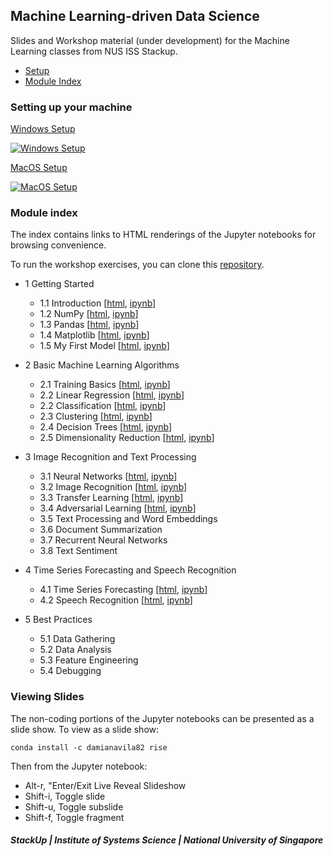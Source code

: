 ## Machine Learning-driven Data Science

Slides and Workshop material (under development) for the Machine Learning classes from NUS ISS Stackup.

- [Setup](#setting-up-your-machine)
- [Module Index](#module-index)

### Setting up your machine

[Windows Setup](https://www.youtube.com/watch?v=DzIIjWz11Fc)

[![Windows Setup](https://img.youtube.com/vi/DzIIjWz11Fc/0.jpg)](https://www.youtube.com/watch?v=DzIIjWz11Fc)

[MacOS Setup](https://www.youtube.com/watch?v=fjzx9HKGEzQ)

[![MacOS Setup](https://img.youtube.com/vi/fjzx9HKGEzQ/0.jpg)](https://www.youtube.com/watch?v=fjzx9HKGEzQ)

### Module index

The index contains links to HTML renderings of the Jupyter notebooks for browsing convenience.

To run the workshop exercises, you can clone this [repository](https://github.com/lisaong/mldds-courseware).

- 1 Getting Started
  - 1.1 Introduction [[html](https://lisaong.github.io/mldds-courseware/01_GettingStarted/intro.slides.html), [ipynb](https://github.com/lisaong/mldds-courseware/blob/master/01_GettingStarted/intro.ipynb)]
  - 1.2 NumPy [[html](https://lisaong.github.io/mldds-courseware/01_GettingStarted/numpy.slides.html), [ipynb](https://github.com/lisaong/mldds-courseware/blob/master/01_GettingStarted/numpy.ipynb)]
  - 1.3 Pandas [[html](https://lisaong.github.io/mldds-courseware/01_GettingStarted/pandas.slides.html), [ipynb](https://github.com/lisaong/mldds-courseware/blob/master/01_GettingStarted/pandas.ipynb)]
  - 1.4 Matplotlib [[html](https://lisaong.github.io/mldds-courseware/01_GettingStarted/matplotlib.slides.html), [ipynb](https://github.com/lisaong/mldds-courseware/blob/master/01_GettingStarted/matplotlib.ipynb)]
  - 1.5 My First Model [[html](https://lisaong.github.io/mldds-courseware/01_GettingStarted/my-first-model.slides.html), [ipynb](https://github.com/lisaong/mldds-courseware/blob/master/01_GettingStarted/my-first-model.ipynb)]

- 2 Basic Machine Learning Algorithms
  - 2.1 Training Basics [[html](https://lisaong.github.io/mldds-courseware/02_BasicMLAlgorithms/training-basics.slides.html), [ipynb](https://github.com/lisaong/mldds-courseware/blob/master/02_BasicMLAlgorithms/training-basics.ipynb)]
  - 2.2 Linear Regression [[html](https://lisaong.github.io/mldds-courseware/02_BasicMLAlgorithms/linear-regression.slides.html), [ipynb](https://github.com/lisaong/mldds-courseware/blob/master/02_BasicMLAlgorithms/linear-regression.ipynb)]
  - 2.2 Classification [[html](https://lisaong.github.io/mldds-courseware/02_BasicMLAlgorithms/classification.slides.html), [ipynb](https://github.com/lisaong/mldds-courseware/blob/master/02_BasicMLAlgorithms/classification.ipynb)]
  - 2.3 Clustering [[html](https://lisaong.github.io/mldds-courseware/02_BasicMLAlgorithms/clustering.slides.html), [ipynb](https://github.com/lisaong/mldds-courseware/blob/master/02_BasicMLAlgorithms/clustering.ipynb)]
  - 2.4 Decision Trees [[html](https://lisaong.github.io/mldds-courseware/02_BasicMLAlgorithms/decision-trees.slides.html), [ipynb](https://github.com/lisaong/mldds-courseware/blob/master/02_BasicMLAlgorithms/decision-trees.ipynb)]
  - 2.5 Dimensionality Reduction [[html](https://lisaong.github.io/mldds-courseware/02_BasicMLAlgorithms/dimensionality.slides.html), [ipynb](https://github.com/lisaong/mldds-courseware/blob/master/02_BasicMLAlgorithms/dimensionality.ipynb)]

- 3 Image Recognition and Text Processing
  - 3.1 Neural Networks [[html](https://lisaong.github.io/mldds-courseware/03_TextImage/neural-networks.slides.html), [ipynb](https://github.com/lisaong/mldds-courseware/blob/master/03_TextImage/neural-networks.ipynb)]
  - 3.2 Image Recognition [[html](https://lisaong.github.io/mldds-courseware/03_TextImage/image.slides.html), [ipynb](https://github.com/lisaong/mldds-courseware/blob/master/03_TextImage/image.ipynb)]
  - 3.3 Transfer Learning [[html](https://lisaong.github.io/mldds-courseware/03_TextImage/transfer-learning.slides.html), [ipynb](https://github.com/lisaong/mldds-courseware/blob/master/03_TextImage/transfer-learning.ipynb)]
  - 3.4 Adversarial Learning [[html](https://lisaong.github.io/mldds-courseware/03_TextImage/adversarial.slides.html), [ipynb](https://github.com/lisaong/mldds-courseware/blob/master/03_TextImage/adversarial.ipynb)]
  - 3.5 Text Processing and Word Embeddings
  - 3.6 Document Summarization
  - 3.7 Recurrent Neural Networks
  - 3.8 Text Sentiment

- 4 Time Series Forecasting and Speech Recognition
  - 4.1 Time Series Forecasting [[html](https://lisaong.github.io/mldds-courseware/04_SpeechTimeSeries/timeseries.slides.html), [ipynb](https://github.com/lisaong/mldds-courseware/blob/master/04_SpeechTimeSeries/timeseries.ipynb)]
  - 4.2 Speech Recognition [[html](https://lisaong.github.io/mldds-courseware/04_SpeechTimeSeries/speech.slides.html), [ipynb](https://github.com/lisaong/mldds-courseware/blob/master/04_SpeechTimeSeries/speech.ipynb)]

- 5 Best Practices
  - 5.1 Data Gathering
  - 5.2 Data Analysis
  - 5.3 Feature Engineering
  - 5.4 Debugging

### Viewing Slides
The non-coding portions of the Jupyter notebooks can be presented as a slide show. To view as a slide show:
```
conda install -c damianavila82 rise
```

Then from the Jupyter notebook:
- Alt-r, "Enter/Exit Live Reveal Slideshow
- Shift-i, Toggle slide
- Shift-u, Toggle subslide
- Shift-f, Toggle fragment

##### StackUp | Institute of Systems Science | National University of Singapore

